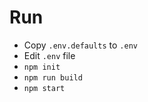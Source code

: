 # Run
- Copy `.env.defaults` to `.env`
- Edit `.env` file
- `npm init`
- `npm run build`
- `npm start`
